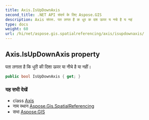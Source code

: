 ```yaml
---
title: Axis.IsUpDownAxis
second_title: .NET API संदर्भ के लिए Aspose.GIS
description: Axis संपत्त. पत लगत है क धुर क दश ऊपर य नचे है य नहं
type: docs
weight: 60
url: /hi/net/aspose.gis.spatialreferencing/axis/isupdownaxis/
---
```

## Axis.IsUpDownAxis property

पता लगाता है कि धुरी की दिशा ऊपर या नीचे है या नहीं।

```csharp
public bool IsUpDownAxis { get; }
```

### यह सभी देखें

* class [Axis](../)
* नाम स्थान [Aspose.Gis.SpatialReferencing](../../axis/)
* सभा [Aspose.GIS](../../../)


